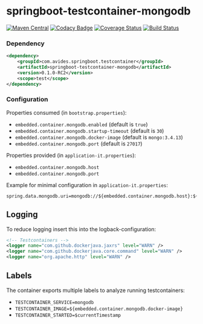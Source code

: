springboot-testcontainer-mongodb
================================

[![Maven Central](https://maven-badges.herokuapp.com/maven-central/com.avides.springboot.testcontainer/springboot-testcontainer-mongodb/badge.svg)](https://maven-badges.herokuapp.com/maven-central/com.avides.springboot.testcontainer/springboot-testcontainer-mongodb)
[![Codacy Badge](https://api.codacy.com/project/badge/Grade/xxx)](https://www.codacy.com/app/springboot-testcontainer/springboot-testcontainer-mongodb)
[![Coverage Status](https://coveralls.io/repos/springboot-testcontainer/springboot-testcontainer-mongodb/badge.svg)](https://coveralls.io/r/springboot-testcontainer/springboot-testcontainer-mongodb)
[![Build Status](https://travis-ci.org/springboot-testcontainer/springboot-testcontainer-mongodb.svg?branch=master)](https://travis-ci.org/springboot-testcontainer/springboot-testcontainer-mongodb)

### Dependency
```xml
<dependency>
	<groupId>com.avides.springboot.testcontainer</groupId>
	<artifactId>springboot-testcontainer-mongodb</artifactId>
	<version>0.1.0-RC2</version>
	<scope>test</scope>
</dependency>
```

### Configuration
Properties consumed (in `bootstrap.properties`):
- `embedded.container.mongodb.enabled` (default is `true`)
- `embedded.container.mongodb.startup-timeout` (default is `30`)
- `embedded.container.mongodb.docker-image` (default is `mongo:3.4.13`)
- `embedded.container.mongodb.port` (default is `27017`)

Properties provided (in `application-it.properties`):
- `embedded.container.mongodb.host`
- `embedded.container.mongodb.port`

Example for minimal configuration in `application-it.properties`:
```
spring.data.mongodb.uri=mongodb://${embedded.container.mongodb.host}:${embedded.container.mongodb.port}/test
```

## Logging
To reduce logging insert this into the logback-configuration:
```xml
<!-- Testcontainers -->
<logger name="com.github.dockerjava.jaxrs" level="WARN" />
<logger name="com.github.dockerjava.core.command" level="WARN" />
<logger name="org.apache.http" level="WARN" />
```

## Labels
The container exports multiple labels to analyze running testcontainers:
- `TESTCONTAINER_SERVICE=mongodb`
- `TESTCONTAINER_IMAGE=${embedded.container.mongodb.docker-image}`
- `TESTCONTAINER_STARTED=$currentTimestamp`
